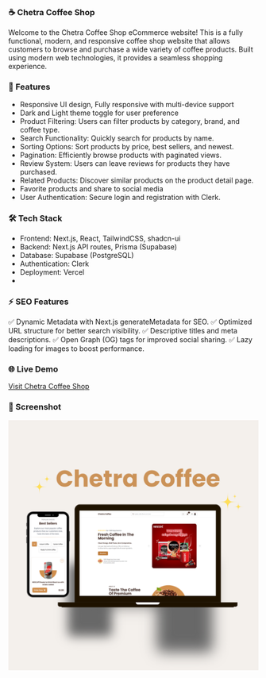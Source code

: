 ### ☕ Chetra Coffee Shop
Welcome to the Chetra Coffee Shop eCommerce website! This is a fully functional,
modern, and responsive coffee shop website that allows customers to browse and 
purchase a wide variety of coffee products. Built using modern web technologies,
it provides a seamless shopping experience.
### 🚀 Features
- Responsive UI design, Fully responsive with multi-device support
- Dark and Light theme toggle for user preference
- Product Filtering: Users can filter products by category, brand, and coffee type.
- Search Functionality: Quickly search for products by name.
- Sorting Options: Sort products by price, best sellers, and newest.
- Pagination: Efficiently browse products with paginated views.
- Review System: Users can leave reviews for products they have purchased.
- Related Products: Discover similar products on the product detail page.
- Favorite products and share to social media
- User Authentication: Secure login and registration with Clerk.

### 🛠️ Tech Stack
- Frontend: Next.js, React, TailwindCSS, shadcn-ui
- Backend: Next.js API routes, Prisma (Supabase)
- Database: Supabase (PostgreSQL)
- Authentication: Clerk
- Deployment: Vercel
- 
### ⚡ SEO Features
✅ Dynamic Metadata with Next.js generateMetadata for SEO.
✅ Optimized URL structure for better search visibility.
✅ Descriptive titles and meta descriptions.
✅ Open Graph (OG) tags for improved social sharing.
✅ Lazy loading for images to boost performance.

### 🌐 Live Demo
[Visit Chetra Coffee Shop](https://chetracoffee-shop.vercel.app/)

### 📸 Screenshot
![Mockup](./public/mockup.png)